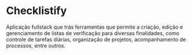 # Checklistify
Aplicação fullstack que trás ferramentas que permite a criação, edição e gerenciamento de listas de verificação para diversas finalidades, como controle de tarefas diárias, organização de projetos, acompanhamento de processos, entre outros. 
